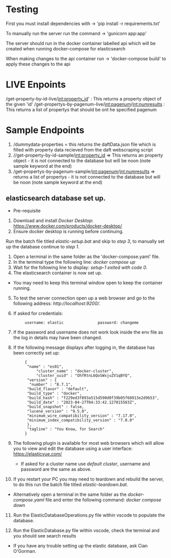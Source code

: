 
# Testing 

First you must install dependencies with -> 'pip install -r requirements.txt'

To manually run the server run the command -> 'gunicorn app:app'


The server should run in the docker container labelled api which will be created when running docker-compose for elasticsearch

When making changes to the api container run -> 'docker-compose build' to apply these changes to the api

# LIVE Enpoints
/get-property-by-id-live/<int:property_id>' : This returns a property object of the given 'id'
/get-propertys-by-pagenum-live/<int:pagenum>/<int:numresults> : This returns a list of propertys that should be ont he specified pagenum

# Sample Endpoints

1. /dummydata-properties = this returns the daftData.json file which is filled with property data recieved from the daft webscraping script
2. //get-property-by-id-sample/<int:property_id> => This returns an property object - it is not connected to the database but will be noon (note sample keyword at the end)
3. /get-propertys-by-pagenum-sample/<int:pagenum>/<int:numresults> => returns a list of propertys - it is not connected to the database but will be noon (note sample keyword at the end)



## elasticsearch database set up.

- Pre-requisite
1. Download and install *Docker Desktop*: https://www.docker.com/products/docker-desktop/
2. Ensure docker desktop is running before continuing.

Run the batch file titled *elastic-setup.bat* and skip to *step 3*, to manually set up the database continue to *step 1*.
1. Open a terminal in the same folder as the 'docker-compose.yaml' file.
2. In the terminal type the following line: *docker compose up*
3. Wait for the following line to display: *setup-1 exited with code 0*.
4. The elasticsearch container is now set up.
  - You may need to keep this terminal window open to keep the container running.

5. To test the server connection open up a web browser and go to the following address: *http://localhost:9200/*.
6. If asked for credentials:
        
            username: elastic               password: changeme

7. If the password and username does not work look inside the env file as the log in details may have been changed.
8. If the following message displays after logging in, the database has been correctly set up:

            {
             "name" : "es01",
                 "cluster_name" : "docker-cluster",
                 "cluster_uuid" : "OhfRtnL6QoSWxjuZV1qBYQ",
             "version" : {
              "number" : "8.7.1",
             "build_flavor" : "default",
             "build_type" : "docker",
             "build_hash" : "f229ed3f893a515d590d0f39b05f68913e2d9b53",
             "build_date" : "2023-04-27T04:33:42.127815583Z",
             "build_snapshot" : false,
             "lucene_version" : "9.5.0",
             "minimum_wire_compatibility_version" : "7.17.0",
             "minimum_index_compatibility_version" : "7.0.0"
             },
             "tagline" : "You Know, for Search"
            }

9. The following plugin is available for most web browsers which will allow you to view and edit the database using a user interface: https://elasticvue.com/
    - If asked for a cluster name use *default cluster*, username and password are the same as above.

10. If you restart your PC you may need to teardown and rebuild the server, to do this run the batch file titled *elastic-teardown.bat*.
   - Alternatively open a terminal in the same folder as the *docker-compose.yaml* file and enter the following command:
      *docker compose down*
     
11. Run the ElasticDatabaseOperations.py file within vscode to populate the database.

12. Run the ElasticDatabase.py file within vscode, check the terminal and you should see search results


* If you have any trouble setting up the elastic database, ask Cian O'Gorman.
